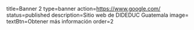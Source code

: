title=Banner 2
type=banner
action=https://www.google.com/
status=published
description=Sitio web de DIDEDUC Guatemala
image=
textBtn=Obtener más información
order=2
~~~~~~